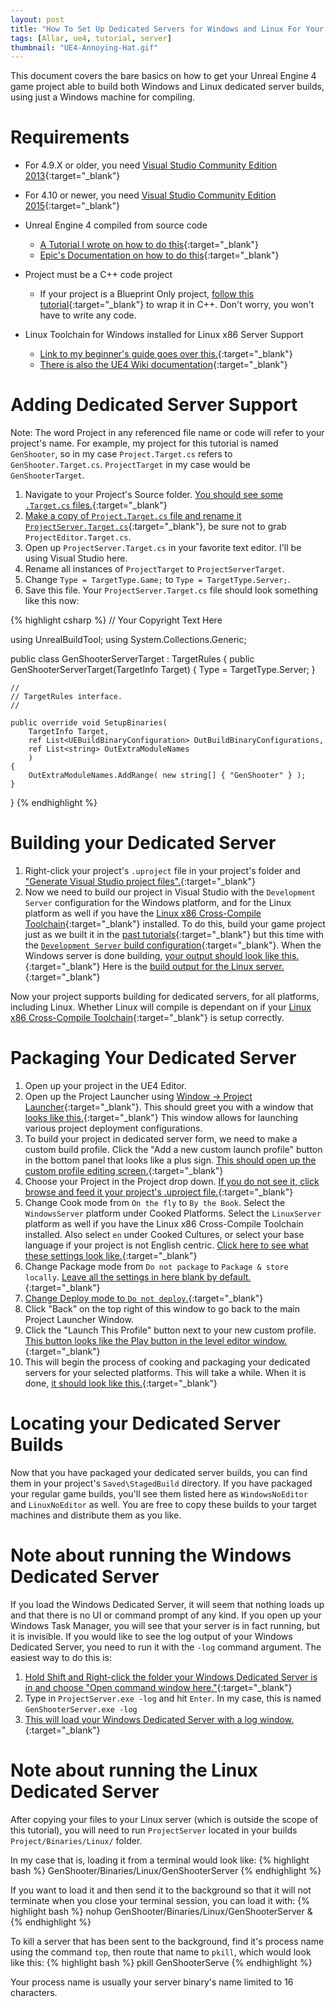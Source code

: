 ```yaml
---
layout: post
title: "How To Set Up Dedicated Servers for Windows and Linux For Your UE4 Game (using Windows)"
tags: [Allar, ue4, tutorial, server]
thumbnail: "UE4-Annoying-Hat.gif"
---
```


This document covers the bare basics on how to get your Unreal Engine 4 game project able to build both Windows and Linux dedicated server builds, using just a Windows machine for compiling. <!-- more -->

# Requirements

+ For 4.9.X or older, you need [Visual Studio Community Edition 2013](https://www.visualstudio.com/en-us/news/vs2013-community-vs.aspx){:target="_blank"}
+ For 4.10 or newer, you need [Visual Studio Community Edition 2015](https://www.visualstudio.com/products/visual-studio-community-vs){:target="_blank"}

+ Unreal Engine 4 compiled from source code
	- [A Tutorial I wrote on how to do this](/2014/09/25/Build-Source/){:target="_blank"}
	- [Epic's Documentation on how to do this](https://docs.unrealengine.com/latest/INT/Programming/Development/BuildingUnrealEngine/index.html){:target="_blank"}
+ Project must be a C++ code project
	- If your project is a Blueprint Only project, [follow this tutorial](/2015/11/05/Converting-BP-Project-To-CPP){:target="_blank"} to wrap it in C++. Don't worry, you won't have to write any code.
+ Linux Toolchain for Windows installed for Linux x86 Server Support
	- [Link to my beginner's guide goes over this.](/2015/11/06/Installing-Linux-Toolchain-On-Windows/){:target="_blank"}
	- [There is also the UE4 Wiki documentation](https://wiki.unrealengine.com/Compiling_For_Linux){:target="_blank"}

# Adding Dedicated Server Support

Note: The word Project in any referenced file name or code will refer to your project's name. For example, my project for this tutorial is named `GenShooter`, so in my case `Project.Target.cs` refers to `GenShooter.Target.cs`. `ProjectTarget` in my case would be `GenShooterTarget`.

1. Navigate to your Project's Source folder. [You should see some `.Target.cs` files.](/images/tutorials/support-dedicated-servers/1_FindTargetFiles.png){:target="_blank"}
1. [Make a copy of `Project.Target.cs` file and rename it `ProjectServer.Target.cs`](/images/tutorials/support-dedicated-servers/2_CopyTarget.png){:target="_blank"}, be sure not to grab `ProjectEditor.Target.cs`.
1. Open up `ProjectServer.Target.cs` in your favorite text editor. I'll be using Visual Studio here.
1. Rename all instances of `ProjectTarget` to `ProjectServerTarget`.
1. Change `Type = TargetType.Game;` to `Type = TargetType.Server;`.
1. Save this file. Your `ProjectServer.Target.cs` file should look something like this now:

{% highlight csharp %}
// Your Copyright Text Here

using UnrealBuildTool;
using System.Collections.Generic;

public class GenShooterServerTarget : TargetRules
{
	public GenShooterServerTarget(TargetInfo Target)
	{
		Type = TargetType.Server;
	}

	//
	// TargetRules interface.
	//

	public override void SetupBinaries(
		TargetInfo Target,
		ref List<UEBuildBinaryConfiguration> OutBuildBinaryConfigurations,
		ref List<string> OutExtraModuleNames
		)
	{
		OutExtraModuleNames.AddRange( new string[] { "GenShooter" } );
	}
}
{% endhighlight %}

# Building your Dedicated Server

1. Right-click your project's `.uproject` file in your project's folder and ["Generate Visual Studio project files".](/images/tutorials/converting-bp-project-to-cpp/6_RegenerateFiles.png){:target="_blank"}
1. Now we need to build our project in Visual Studio with the `Development Server` configuration for the Windows platform, and for the Linux platform as well if you have the [Linux x86 Cross-Compile Toolchain](/2015/11/06/Installing-Linux-Toolchain-On-Windows){:target="_blank"} installed. To do this, build your game project just as we built it in the [past tutorials](/2015/11/06/Installing-Linux-Toolchain-On-Windows){:target="_blank"} but this time with the [`Development Server` build configuration](/images/tutorials/support-dedicated-servers/3_DevelopmentServer.png){:target="_blank"}. When the Windows server is done building, [your output should look like this.](/images/tutorials/support-dedicated-servers/4_WindowsServerCompiled.png){:target="_blank"} Here is the [build output for the Linux server.](/images/tutorials/support-dedicated-servers/5_LinuxServerCompiled.png){:target="_blank"}

Now your project supports building for dedicated servers, for all platforms, including Linux. Whether Linux will compile is dependant on if your [Linux x86 Cross-Compile Toolchain](/2015/11/06/Installing-Linux-Toolchain-On-Windows){:target="_blank"} is setup correctly.

# Packaging Your Dedicated Server

1. Open up your project in the UE4 Editor.
1. Open up the Project Launcher using [Window -> Project Launcher](/images/tutorials/support-dedicated-servers/6_OpenProjectLauncher.png){:target="_blank"}. This should greet you with a window that [looks like this.](/images/tutorials/support-dedicated-servers/7_ProjectLauncher.png){:target="_blank"} This window allows for launching various project deployment configurations.
1. To build your project in dedicated server form, we need to make a custom build profile. Click the "Add a new custom launch profile" button in the bottom panel that looks like a plus sign. [This should open up the custom profile editing screen.](/images/tutorials/support-dedicated-servers/8_CustomProfile.png){:target="_blank"}
1. Choose your Project in the Project drop down. [If you do not see it, click browse and feed it your project's .uproject file.](/images/tutorials/support-dedicated-servers/9_ChooseProject.png){:target="_blank"}
1. Change Cook mode from `On the fly` to `By the Book`. Select the `WindowsServer` platform under Cooked Platforms. Select the `LinuxServer` platform as well if you have the Linux x86 Cross-Compile Toolchain installed. Also select `en` under Cooked Cultures, or select your base language if your project is not English centric. [Click here to see what these settings look like.](/images/tutorials/support-dedicated-servers/10_CookSettings.png){:target="_blank"}
1. Change Package mode from `Do not package` to `Package & store locally`. [Leave all the settings in here blank by default.](/images/tutorials/support-dedicated-servers/11_PackageSettings.png){:target="_blank"}
1. [Change Deploy mode to `Do not deploy`.](/images/tutorials/support-dedicated-servers/12_DeploySettings.png){:target="_blank"}
1. Click "Back" on the top right of this window to go back to the main Project Launcher Window.
1. Click the "Launch This Profile" button next to your new custom profile. [This button looks like the Play button in the level editor window.](/images/tutorials/support-dedicated-servers/13_LaunchProfile.png){:target="_blank"}
1. This will begin the process of cooking and packaging your dedicated servers for your selected platforms. This will take a while. When it is done, [it should look like this.](/images/tutorials/support-dedicated-servers/14_AutomationComplete.png){:target="_blank"}

# Locating your Dedicated Server Builds

Now that you have packaged your dedicated server builds, you can find them in your project's `Saved\StagedBuild` directory. If you have packaged your regular game builds, you'll see them listed here as `WindowsNoEditor` and `LinuxNoEditor` as well. You are free to copy these builds to your target machines and distribute them as you like.

# Note about running the Windows Dedicated Server

If you load the Windows Dedicated Server, it will seem that nothing loads up and that there is no UI or command prompt of any kind. If you open up your Windows Task Manager, you will see that your server is in fact running, but it is invisible. If you would like to see the log output of your Windows Dedicated Server, you need to run it with the `-log` command argument. The easiest way to do this is:

1. [Hold Shift and Right-click the folder your Windows Dedicated Server is in and choose "Open command window here."](/images/tutorials/support-dedicated-servers/15_WindowsCmdWindow.png){:target="_blank"}
1. Type in `ProjectServer.exe -log` and hit `Enter`. In my case, this is named `GenShooterServer.exe -log`
1. [This will load your Windows Dedicated Server with a log window.](/images/tutorials/support-dedicated-servers/16_LoadServerWithLog.png){:target="_blank"}

# Note about running the Linux Dedicated Server

After copying your files to your Linux server (which is outside the scope of this tutorial), you will need to run `ProjectServer` located in your builds `Project/Binaries/Linux/` folder. 

In my case that is, loading it from a terminal would look like:
{% highlight bash %}
GenShooter/Binaries/Linux/GenShooterServer
{% endhighlight %}

If you want to load it and then send it to the background so that it will not terminate when you close your terminal session, you can load it with:
{% highlight bash %}
nohup GenShooter/Binaries/Linux/GenShooterServer &
{% endhighlight %}

To kill a server that has been sent to the background, find it's process name using the command `top`, then route that name to `pkill`, which would look like this:
{% highlight bash %}
pkill GenShooterServe
{% endhighlight %}

Your process name is usually your server binary's name limited to 16 characters.

